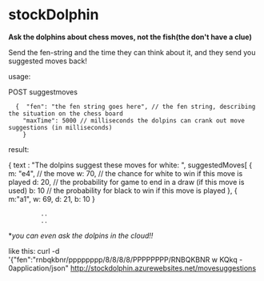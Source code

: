 stockDolphin
============

**Ask the dolphins about chess moves, not the fish(the don't have a clue)**

Send the fen-string and the time they can think about it, and they send you suggested moves back!


usage:

POST suggestmoves

      {  "fen": "the fen string goes here", // the fen string, describing the situation on the chess board
        "maxTime": 5000 // milliseconds the dolpins can crank out move suggestions (in milliseconds)
        }
        
result:

{ text : "The dolpins suggest these moves for white: ",
  suggestedMoves[
        { m: "e4", // the move
          w: 70, // the chance for white to win if this move is played
          d: 20, // the probability for game to end in a draw (if this move is used)
          b: 10  // the probability for black to win if this move is played
          },
          {
             m:"a1",
             w: 69,
             d: 21,
             b: 10
             }
             
             ..
             ..
             
**you can even ask the dolpins in the cloud!!*

like this: curl -d '{"fen":"rnbqkbnr/pppppppp/8/8/8/8/PPPPPPPP/RNBQKBNR w KQkq - 0application/json" http://stockdolphin.azurewebsites.net/movesuggestions

